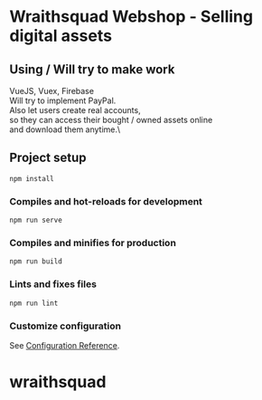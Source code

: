 # Wraithsquad Webshop - Selling digital assets

## Using / Will try to make work
VueJS, Vuex, Firebase\
Will try to implement PayPal.\
Also let users create real accounts,\
so they can access their bought / owned assets online\
and download them anytime.\

## Project setup
```
npm install
```

### Compiles and hot-reloads for development
```
npm run serve
```

### Compiles and minifies for production
```
npm run build
```

### Lints and fixes files
```
npm run lint
```

### Customize configuration
See [Configuration Reference](https://cli.vuejs.org/config/).
# wraithsquad
